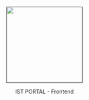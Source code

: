 <p align="center">
  <a href="" target="blank"><img src="https://upload.wikimedia.org/wikipedia/commons/thumb/a/a7/React-icon.svg/2300px-React-icon.svg.png" width="200" alt="" /></a>
</p>

<p align="center">
 IST PORTAL - Frontend
</p>
